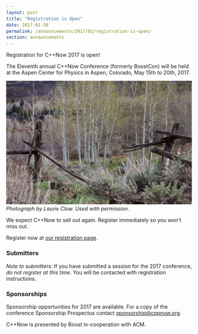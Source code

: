 ```yaml
---
layout: post
title: "Registration is Open"
date: 2017-01-30
permalink: /announcements/2017/01/registration-is-open/
section: announcements
---
```


Registration for C++Now 2017 is open!

The Eleventh annual C++Now Conference (formerly BoostCon) will be held at the Aspen Center for Physics in Aspen, Colorado, May 15th to 20th, 2017.

![Broken Fence - Photograph by Laurie Clow. Used with permission.](/assets/posts/2017/BrokenFenceByLaurieClow.jpg "Broken Fence - Photograph by Laurie Clow. Used with permission.")
<br>
*Photograph by Laurie Clow. Used with permission.*

We expect C++Now to sell out again. Register immediately so you won't miss out.

<!--break-->

Register now at [our registration page](https://cppnow2017.eventbrite.com/).

### Submitters

*Note to submitters*: If you have submitted a session for the 2017 conference, *do not register at this time*. You will be contacted with registration instructions.

### Sponsorships

Sponsorship opportunities for 2017 are available. For a copy of the conference Sponsorship Prospectus contact [sponsorship@cppnow.org](mailto:sponsorship@cppnow.org).

C++Now is presented by Boost in-cooperation with ACM.
